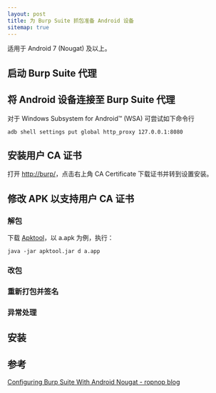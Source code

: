 ```yaml
---
layout: post
title: 为 Burp Suite 抓包准备 Android 设备
sitemap: true
---
```

适用于 Android 7 (Nougat) 及以上。

## 启动 Burp Suite 代理
## 将 Android 设备连接至 Burp Suite 代理
对于 Windows Subsystem for Android™️ (WSA) 可尝试如下命令行
~~~shell
adb shell settings put global http_proxy 127.0.0.1:8080
~~~
## 安装用户 CA 证书
打开 [http://burp/](http://burp/)，点击右上角 CA Certificate 下载证书并转到设置安装。
## 修改 APK 以支持用户 CA 证书
### 解包
下载 [Apktool](https://apktool.org)，以 a.apk 为例，执行：
~~~shell
java -jar apktool.jar d a.app
~~~
### 改包
### 重新打包并签名
### 异常处理

## 安装

## 参考
[Configuring Burp Suite With Android Nougat - ropnop blog](https://blog.ropnop.com/configuring-burp-suite-with-android-nougat)